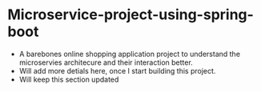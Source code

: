 # Microservice-project-using-spring-boot
- A barebones online shopping application project to understand the microservies architecure and their interaction better.
- Will add more detials here, once I start building this project.
- Will keep this section updated
